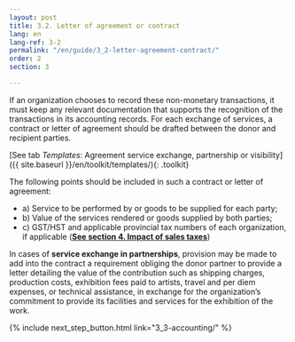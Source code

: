 ```yaml
---
layout: post
title: 3.2. Letter of agreement or contract
lang: en
lang-ref: 3-2
permalink: "/en/guide/3_2-letter-agreement-contract/"
order: 2
section: 3

---
```

If an organization chooses to record these non-monetary transactions, it must keep any relevant documentation that supports the recognition of the transactions in its accounting records. For each exchange of services, a contract or letter of agreement should be drafted between the donor and recipient parties.

[See tab _Templates_: Agreement service exchange, partnership or visibility]({{ site.baseurl }}/en/toolkit/templates/){: .toolkit}

The following points should be included in such a contract or letter of agreement:
<ul class="textlist">
<li>a) Service to be performed by or goods to be supplied for each party;</li>

<li>b) Value of the services rendered or goods supplied by both parties;</li>

<li>c) GST/HST and applicable provincial tax numbers of each organization, if applicable (<a href="{{ site.baseurl }}/en/guide/4-impact-taxes/" title=""><strong>See section 4. Impact of sales taxes</strong></a>)</li>

</ul>

In cases of **service exchange in partnerships**, provision may be made to add into the contract a requirement obliging the donor partner to provide a letter detailing the value of the contribution such as shipping charges, production costs, exhibition fees paid to artists, travel and per diem expenses, or technical assistance, in exchange for the organization’s commitment to provide its facilities and services for the exhibition of the work.

{% include next_step_button.html link="3_3-accounting/" %}